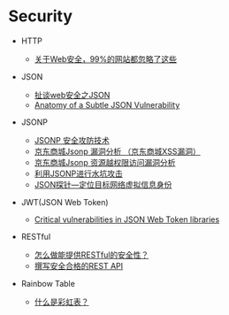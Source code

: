 # Security

* HTTP
  * [关于Web安全，99%的网站都忽略了这些](https://blog.wilddog.com/?p=290)

* JSON
  * [扯谈web安全之JSON](http://blog.csdn.net/hengyunabc/article/details/26305203)
  * [Anatomy of a Subtle JSON Vulnerability](http://haacked.com/archive/2008/11/20/anatomy-of-a-subtle-json-vulnerability.aspx/)

* JSONP
  * [JSONP 安全攻防技术](http://blog.knownsec.com/2015/03/jsonp_security_technic/)
  * [京东商城Jsonp 漏洞分析 （京东商城XSS漏洞）](http://blog.chacuo.net/304.html)
  * [京东商城Jsonp 资源越权限访问漏洞分析](http://blog.chacuo.net/323.html)
  * [利用JSONP进行水坑攻击](http://drops.wooyun.org/papers/6612)
  * [JSON探针—定位目标网络虚拟信息身份](http://zone.wooyun.org/content/16309)

* JWT(JSON Web Token)
  * [Critical vulnerabilities in JSON Web Token libraries](https://www.chosenplaintext.ca/2015/03/31/jwt-algorithm-confusion.html)

* RESTful
  * [怎么做能提供RESTful的安全性？](http://www.oschina.net/question/1390076_230160)
  * [撰写安全合格的REST API](https://zhuanlan.zhihu.com/p/20034107)

* Rainbow Table
  * [什么是彩虹表？](https://www.zhihu.com/question/19790488)
